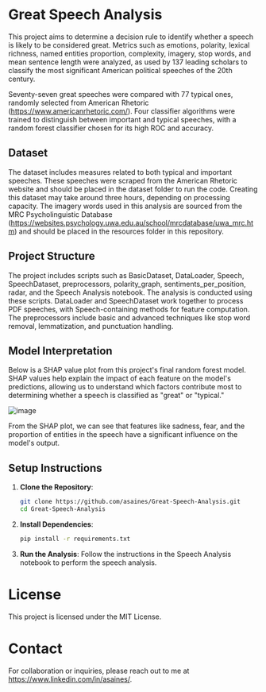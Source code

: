# Great Speech Analysis

This project aims to determine a decision rule to identify whether a speech is likely to be considered great. Metrics such as emotions, polarity, lexical richness, named entities proportion, complexity, imagery, stop words, and mean sentence length were analyzed, as used by 137 leading scholars to classify the most significant American political speeches of the 20th century.

Seventy-seven great speeches were compared with 77 typical ones, randomly selected from American Rhetoric (https://www.americanrhetoric.com/). Four classifier algorithms were trained to distinguish between important and typical speeches, with a random forest classifier chosen for its high ROC and accuracy.

## Dataset

The dataset includes measures related to both typical and important speeches. These speeches were scraped from the American Rhetoric website and should be placed in the dataset folder to run the code. Creating this dataset may take around three hours, depending on processing capacity. The imagery words used in this analysis are sourced from the MRC Psycholinguistic Database (https://websites.psychology.uwa.edu.au/school/mrcdatabase/uwa_mrc.htm) and should be placed in the resources folder in this repository.

## Project Structure

The project includes scripts such as BasicDataset, DataLoader, Speech, SpeechDataset, preprocessors, polarity_graph, sentiments_per_position, radar, and the Speech Analysis notebook. The analysis is conducted using these scripts. DataLoader and SpeechDataset work together to process PDF speeches, with Speech-containing methods for feature computation. The preprocessors include basic and advanced techniques like stop word removal, lemmatization, and punctuation handling.


## Model Interpretation

Below is a SHAP value plot from this project's final random forest model. SHAP values help explain the impact of each feature on the model's predictions, allowing us to understand which factors contribute most to determining whether a speech is classified as "great" or "typical."

![image](https://github.com/user-attachments/assets/a561e4ed-7423-47a9-8f75-3f6da4581e01)

From the SHAP plot, we can see that features like sadness, fear, and the proportion of entities in the speech have a significant influence on the model's output.

## Setup Instructions
1. **Clone the Repository**:
   ```bash
   git clone https://github.com/asaines/Great-Speech-Analysis.git
   cd Great-Speech-Analysis

2. **Install Dependencies**:
   ```bash
   pip install -r requirements.txt

3. **Run the Analysis**:
   Follow the instructions in the Speech Analysis notebook to perform the speech analysis.



# License
This project is licensed under the MIT License.

# Contact
For collaboration or inquiries, please reach out to me at https://www.linkedin.com/in/asaines/.


